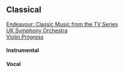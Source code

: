 ## Classical

[Endeavour: Classic Music from the TV Series](https://www.youtube.com/playlist?list=PLekzjgYu0ojQzBf2N_XY0FkKXJ2VFfbCv)  
[UK Symphony Orchestra](http://finearts.uky.edu/music/ensembles/uk-symphony-orchestra)  
[Violin Progress](https://www.youtube.com/watch?v=XhjgfgM1jzw)  

#### Instrumental

#### Vocal

